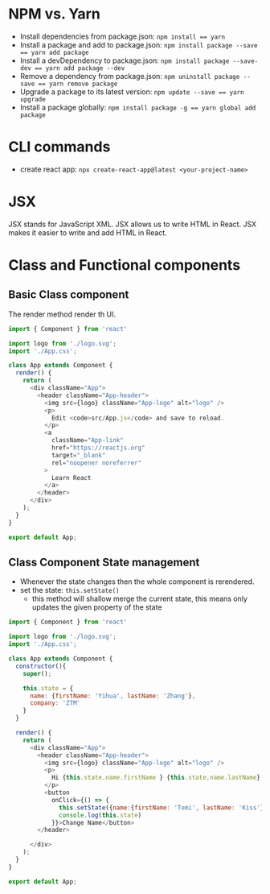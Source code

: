 # NPM vs. Yarn

- Install dependencies from package.json: ```npm install == yarn```
- Install a package and add to package.json: ```npm install package --save == yarn add package```
- Install a devDependency to package.json: ```npm install package --save-dev == yarn add package --dev```
- Remove a dependency from package.json: ```npm uninstall package --save == yarn remove package```
- Upgrade a package to its latest version: ```npm update --save == yarn upgrade```
- Install a package globally: ```npm install package -g == yarn global add package```

# CLI commands

- create react app: ```npx create-react-app@latest <your-project-name>```

# JSX
JSX stands for JavaScript XML. JSX allows us to write HTML in React. JSX makes it easier to write and add HTML in React.

# Class and Functional components 

## Basic Class component
The render method render th UI.
```js
import { Component } from 'react'

import logo from './logo.svg';
import './App.css';

class App extends Component {
  render() {
    return (
      <div className="App">
        <header className="App-header">
          <img src={logo} className="App-logo" alt="logo" />
          <p>
            Edit <code>src/App.js</code> and save to reload.
          </p>
          <a
            className="App-link"
            href="https://reactjs.org"
            target="_blank"
            rel="noopener noreferrer"
          >
            Learn React
          </a>
        </header>
      </div>
    );
  }
}

export default App;
```

## Class Component State management
- Whenever the state changes then the whole component is rerendered.
- set the state: ```this.setState()``` 
  - this method will shallow merge the current state, this means only updates the given property of the state

```js
import { Component } from 'react'

import logo from './logo.svg';
import './App.css';

class App extends Component {
  constructor(){
    super();

    this.state = {
      name: {firstName: 'Yihua', lastName: 'Zhang'},
      company: 'ZTM'
    }
  }

  render() {
    return (
      <div className="App">
        <header className="App-header">
          <img src={logo} className="App-logo" alt="logo" />
          <p>
            Hi {this.state.name.firstName } {this.state.name.lastName}, I work at {this.state.company}
          </p>
          <button
            onClick={() => {
              this.setState({name:{firstName: 'Tomi', lastName: 'Kiss'}})
              console.log(this.state)
            }}>Change Name</button>
        </header>

      </div>
    );
  }
}

export default App;
```
